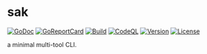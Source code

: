 # sak

[![GoDoc](https://pkg.go.dev/badge/github.com/iwaltgen/sak)](https://pkg.go.dev/github.com/iwaltgen/sak)
[![GoReportCard](https://goreportcard.com/badge/github.com/iwaltgen/sak)](https://goreportcard.com/report/github.com/iwaltgen/sak)
[![Build](https://github.com/iwaltgen/sak/actions/workflows/build.yml/badge.svg)](https://github.com/iwaltgen/sak/actions/workflows/build.yml)
[![CodeQL](https://github.com/iwaltgen/sak/actions/workflows/code-ql.yml/badge.svg)](https://github.com/iwaltgen/sak/actions/workflows/code-ql.yml)
[![Version](https://img.shields.io/github/v/tag/iwaltgen/sak?sort=semver)](https://github.com/iwaltgen/sak/tags)
[![License](https://img.shields.io/github/license/iwaltgen/sak)](https://github.com/iwaltgen/sak/blob/main/LICENSE)

a minimal multi-tool CLI.
